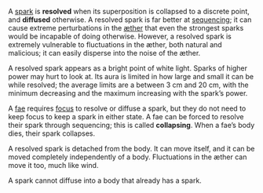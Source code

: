 A [spark](<./Spark.md>) is **resolved** when its superposition is collapsed to a discrete point, and **diffused** otherwise. A resolved spark is far better at [sequencing](<./Sequencing.md>); it can cause extreme perturbations in the [æther](<./Æther.md>) that even the strongest sparks would be incapable of doing otherwise. However, a resolved spark is extremely vulnerable to fluctuations in the æther, both natural and malicious; it can easily disperse into the noise of the æther.

A resolved spark appears as a bright point of white light. Sparks of higher power may hurt to look at. Its aura is limited in how large and small it can be while resolved; the average limits are a between 3 cm and 20 cm, with the minimum decreasing and the maximum increasing with the spark’s power.

A [fae](<../Fae.md>) requires [focus](<./Focusing.md>) to resolve or diffuse a spark, but they do not need to keep focus to keep a spark in either state. A fae can be forced to resolve their spark through sequencing; this is called **collapsing**. When a fae’s body dies, their spark collapses.

A resolved spark is detached from the body. It can move itself, and it can be moved completely independently of a body. Fluctuations in the æther can move it too, much like wind.

A spark cannot diffuse into a body that already has a spark.